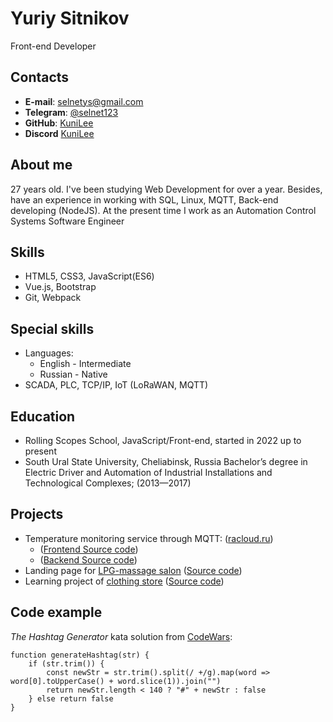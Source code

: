 # Yuriy Sitnikov
Front-end Developer
## Contacts
* **E-mail**: [selnetys@gmail.com](mailto:selnetys@gmail.com)
* **Telegram**: [@selnet123](https://t.me/selnet123)
* **GitHub**: [KuniLee](https://github.com/KuniLee)
* **Discord** [KuniLee](https://discordapp.com/users/KuniLee#5437/)

## About me
27 years old. I've been studying Web Development for over a year.
Besides, have an experience in working with SQL, Linux, MQTT, Back-end developing (NodeJS).
At the present time I work as an Automation Control Systems Software Engineer

## Skills
* HTML5, CSS3, JavaScript(ES6)
* Vue.js, Bootstrap
* Git, Webpack

## Special skills
* Languages: 
  * English - Intermediate
  * Russian - Native
* SCADA, PLC, TCP/IP, IoT (LoRaWAN, MQTT)

## Education
* Rolling Scopes School, JavaScript/Front-end, started in 2022 up to present
* South Ural State University, Cheliabinsk, Russia
  Bachelor’s degree in Electric Driver and Automation of
  Industrial Installations and Technological Complexes; (2013—2017)

## Projects
* Temperature monitoring service through MQTT: ([racloud.ru](https://racloud.ru))
  * ([Frontend Source code](https://github.com/KuniLee/RA_Cloud))
  * ([Backend Source code](https://github.com/KuniLee/RA_server))
* Landing page for [LPG-massage salon](https://kunilee.github.io/lpg-landing/)
  ([Source code](https://github.com/KuniLee/lpg-landing))
* Learning project of [clothing store](https://kunilee.github.io/prof_verstka_course/)
([Source code](https://github.com/KuniLee/prof_verstka_course))
## Code example
*The Hashtag Generator*
  kata solution from [CodeWars](https://www.codewars.com/kata/52449b062fb80683ec000024):
```
function generateHashtag(str) {
    if (str.trim()) {
        const newStr = str.trim().split(/ +/g).map(word => word[0].toUpperCase() + word.slice(1)).join("")
        return newStr.length < 140 ? "#" + newStr : false
    } else return false
}
```
